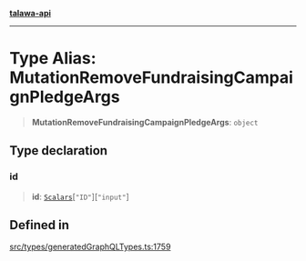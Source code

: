[**talawa-api**](../../../README.md)

***

# Type Alias: MutationRemoveFundraisingCampaignPledgeArgs

> **MutationRemoveFundraisingCampaignPledgeArgs**: `object`

## Type declaration

### id

> **id**: [`Scalars`](Scalars.md)\[`"ID"`\]\[`"input"`\]

## Defined in

[src/types/generatedGraphQLTypes.ts:1759](https://github.com/Suyash878/talawa-api/blob/f376d03c37e9acd046e7cc983947432c95f74442/src/types/generatedGraphQLTypes.ts#L1759)

